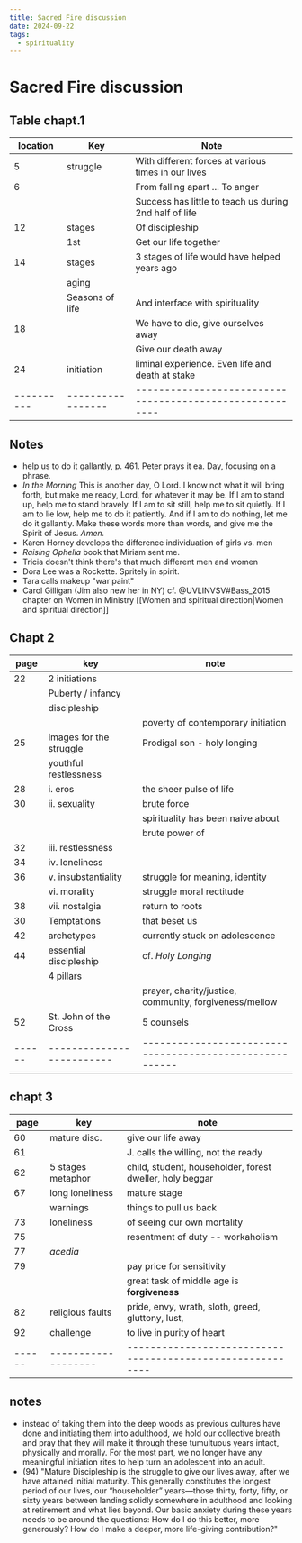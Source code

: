 ```yaml
---
title: Sacred Fire discussion
date: 2024-09-22
tags:
  - spirituality
---
```

# Sacred Fire discussion

## Table chapt.1

| location | Key             | Note                                                   |
| -------- | --------------- | ------------------------------------------------------ |
| 5        | struggle        | With different forces at various times in our lives    |
| 6        |                 | From falling apart ... To anger                        |
|          |                 | Success has little to teach us during 2nd half of life |
| 12       | stages          | Of discipleship                                        |
|          | 1st             | Get our  life together                                 |
| 14       | stages          | 3 stages of life would have helped years ago           |
|          | aging           |                                                        |
|          | Seasons of life | And interface with spirituality                        |
| 18       |                 | We have to die, give ourselves away                    |
|          |                 | Give our death away                                    |
| 24       | initiation      | liminal experience. Even life and death at stake       |
|----------|-----------------|--------------------------------------------------------|

## Notes
- help us to do it gallantly, p. 461. Peter  prays it ea. Day, focusing on a phrase.
- _In the Morning_  This is another day, O Lord. I know not what it will bring  
forth, but make me ready, Lord, for whatever it may be. If I  am to stand up, help me to stand bravely. If I am to sit still,  help me to sit quietly. If I am to lie low, help me to do it  patiently. And if I am to do nothing, let me do it gallantly. Make these words more than words, and give me the Spirit  of Jesus. _Amen._
- Karen Horney develops the difference individuation of girls vs. men
- *Raising Ophelia* book that Miriam sent me. 
- Tricia doesn't think there's that much different men and women
- Dora Lee was a Rockette. Spritely in spirit. 
- Tara calls makeup "war paint"
- Carol Gilligan (Jim also new her in NY) cf. @UVLINVSV#Bass_2015 chapter on Women in Ministry [[Women and spiritual direction|Women and spiritual direction]]
## Chapt 2
| page | key                     | note                                                   |
|------|-------------------------|--------------------------------------------------------|
| 22   | 2 initiations           |                                                        |
|      | Puberty / infancy       |                                                        |
|      | discipleship            |                                                        |
|      |                         | poverty of contemporary initiation                     |
| 25   | images for the struggle | Prodigal son - holy longing                            |
|      | youthful restlessness   |                                                        |
| 28   | i. eros                 | the sheer pulse of life                                |
| 30   | ii. sexuality           | brute force                                            |
|      |                         | spirituality has been naive about                      |
|      |                         | brute power of                                         |
| 32   | iii. restlessness       |                                                        |
| 34   | iv. loneliness          |                                                        |
| 36   | v. insubstantiality     | struggle for meaning, identity                         |
|      | vi. morality            | struggle moral rectitude                               |
| 38   | vii. nostalgia          | return to roots                                        |
| 30   | Temptations             | that beset us                                          |
| 42   | archetypes              | currently stuck on adolescence                         |
| 44   | essential discipleship  | cf. _Holy Longing_                                     |
|      | 4 pillars               |                                                        |
|      |                         | prayer, charity/justice, community, forgiveness/mellow |
| 52   | St. John of the Cross   | 5 counsels                                             |
|------|-------------------------|--------------------------------------------------------|

## chapt 3
| page | key               | note                                                     |
|------|-------------------|----------------------------------------------------------|
| 60   | mature disc.      | give our life away                                       |
| 61   |                   | J. calls the willing, not the ready                      |
| 62   | 5 stages metaphor | child, student, householder, forest dweller, holy beggar |
| 67   | long loneliness   | mature stage                                             |
|      | warnings          | things to pull us back                                   |
| 73   | loneliness        | of seeing our own mortality                              |
| 75   |                   | resentment of duty -- workaholism                        |
| 77   | *acedia*          |                                                          |
| 79   |                   | pay price for sensitivity                                |
|      |                   | great task of middle age is __forgiveness__              |
| 82   | religious faults  | pride, envy, wrath, sloth, greed, gluttony, lust,        |
| 92   | challenge         | to live in purity of heart                               |
|------|-------------------|----------------------------------------------------------|

## notes
- instead of taking them into the deep woods as previous cultures have done and initiating them into adulthood, we hold our collective breath and pray that they will make it through these tumultuous years intact, physically and morally. For the most part, we no longer have any meaningful initiation rites to help turn an adolescent into an adult.
- (94) "Mature Discipleship is the struggle to give our lives away, after we have attained initial maturity. This generally constitutes the longest period of our lives, our “householder” years—those thirty, forty, fifty, or sixty years between landing solidly somewhere in adulthood and looking at retirement and what lies beyond. Our basic anxiety during these years needs to be around the questions: How do I do this better, more generously? How do I make a deeper, more life-giving contribution?"

